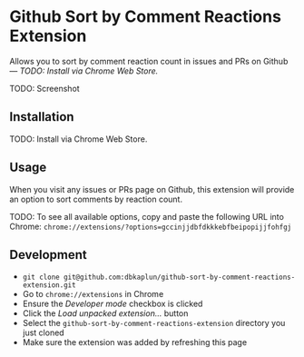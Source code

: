 Github Sort by Comment Reactions Extension
======
Allows you to sort by comment reaction count in issues and PRs on Github &mdash; *TODO: Install via Chrome Web Store.*

TODO: Screenshot

## Installation

TODO: Install via Chrome Web Store.

## Usage

When you visit any issues or PRs page on Github, this extension will provide an option to sort comments by reaction count.

TODO: To see all available options, copy and paste the following URL into Chrome: `chrome://extensions/?options=gccinjjdbfdkkkebfbeipopijjfohfgj`

## Development

* `git clone git@github.com:dbkaplun/github-sort-by-comment-reactions-extension.git`
* Go to `chrome://extensions` in Chrome
* Ensure the *Developer mode* checkbox is clicked
* Click the *Load unpacked extension...* button
* Select the `github-sort-by-comment-reactions-extension` directory you just cloned
* Make sure the extension was added by refreshing this page

